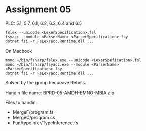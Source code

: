 # Assignment 05

PLC: 5.1, 5.7, 6.1, 6.2, 6.3, 6.4 and 6.5

```{}
fslex --unicode <LexerSpecification>.fsl
fsyacc --module <ParserName> <ParserSpecification>.fsy
dotnet fsi -r FsLexYacc.Runtime.dll ...
```
On Macbook
```{}
mono ~/bin/fsharp/fslex.exe --unicode <LexerSpefication>.fsl
mono ~/bin/fsharp/fsyacc.exe --module <ParserName> <ParserSpecification>.fsy
dotnet fsi -r FsLexYacc.Runtime.dll ...
```
Solved by the group Recursive Rebels.

Handin file name: BPRD-05-AMDH-EMNO-MBIA.zip

Files to handin:

- MergeF/program.fs
- MergeC/program.cs
- Fun/typeInfer/TypeInference.fs
